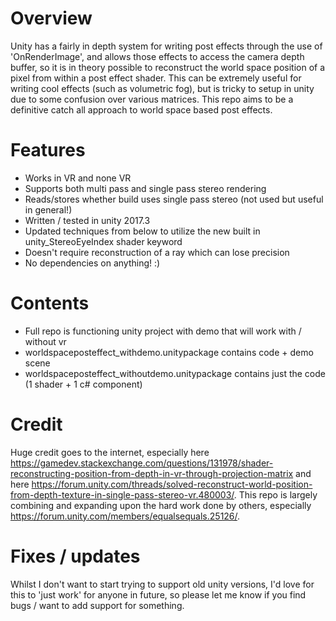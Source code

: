 # Overview

Unity has a fairly in depth system for writing post effects through the use of 'OnRenderImage', and allows those effects to access the camera depth buffer, so it is in theory possible to reconstruct the world space position of a pixel from within a post effect shader. This can be extremely useful for writing cool effects (such as volumetric fog), but is tricky to setup in unity due to some confusion over various matrices. This repo aims to be a definitive catch all approach to world space based post effects.

# Features

* Works in VR and none VR
* Supports both multi pass and single pass stereo rendering
* Reads/stores whether build uses single pass stereo (not used but useful in general!)
* Written / tested in unity 2017.3
* Updated techniques from below to utilize the new built in unity_StereoEyeIndex shader keyword
* Doesn't require reconstruction of a ray which can lose precision
* No dependencies on anything! :)

# Contents

* Full repo is functioning unity project with demo that will work with / without vr 
* worldspaceposteffect_withdemo.unitypackage contains code + demo scene 
* worldspaceposteffect_withoutdemo.unitypackage contains just the code (1 shader + 1 c# component)

# Credit

Huge credit goes to the internet, especially here https://gamedev.stackexchange.com/questions/131978/shader-reconstructing-position-from-depth-in-vr-through-projection-matrix and here https://forum.unity.com/threads/solved-reconstruct-world-position-from-depth-texture-in-single-pass-stereo-vr.480003/. This repo is largely combining and expanding upon the hard work done by others, especially https://forum.unity.com/members/equalsequals.25126/.

# Fixes / updates

Whilst I don't want to start trying to support old unity versions, I'd love for this to 'just work' for anyone in future, so please let me know if you find bugs / want to add support for something. 
